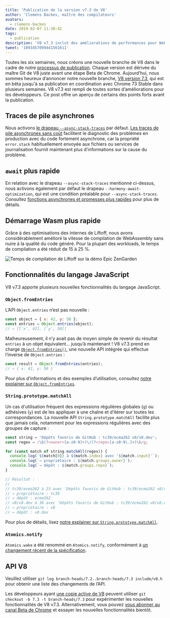 ```yaml
---
title: 'Publication de la version v7.3 de V8'
author: 'Clemens Backes, maître des compilateurs'
avatars:
  - clemens-backes
date: 2019-02-07 11:30:42
tags:
  - publication
description: 'V8 v7.3 inclut des améliorations de performances pour WebAssembly et les opérations asynchrones, des traces de pile asynchrones, Object.fromEntries, String#matchAll, et bien plus encore !'
tweet: '1093457099441561611'
---
```

Toutes les six semaines, nous créons une nouvelle branche de V8 dans le cadre de notre [processus de publication](/docs/release-process). Chaque version est dérivée du maître Git de V8 juste avant une étape Beta de Chrome. Aujourd’hui, nous sommes heureux d’annoncer notre nouvelle branche, [V8 version 7.3](https://chromium.googlesource.com/v8/v8.git/+log/branch-heads/7.3), qui est en bêta jusqu'à sa publication en coordination avec Chrome 73 Stable dans plusieurs semaines. V8 v7.3 est rempli de toutes sortes d’améliorations pour les développeurs. Ce post offre un aperçu de certains des points forts avant la publication.

<!--truncate-->
## Traces de pile asynchrones

Nous activons [le drapeau `--async-stack-traces`](/blog/fast-async#improved-developer-experience) par défaut. [Les traces de pile asynchrones sans coût](https://bit.ly/v8-zero-cost-async-stack-traces) facilitent le diagnostic des problèmes en production avec du code fortement asynchrone, car la propriété `error.stack` habituellement envoyée aux fichiers ou services de journalisation fournit maintenant plus d’informations sur la cause du problème.

## `await` plus rapide

En relation avec le drapeau `--async-stack-traces` mentionné ci-dessus, nous activons également par défaut le drapeau `--harmony-await-optimization`, qui est une condition préalable pour `--async-stack-traces`. Consultez [fonctions asynchrones et promesses plus rapides](/blog/fast-async#await-under-the-hood) pour plus de détails.

## Démarrage Wasm plus rapide

Grâce à des optimisations des internes de Liftoff, nous avons considérablement amélioré la vitesse de compilation de WebAssembly sans nuire à la qualité du code généré. Pour la plupart des workloads, le temps de compilation a été réduit de 15 à 25 %.

![Temps de compilation de Liftoff sur [la démo Epic ZenGarden](https://s3.amazonaws.com/mozilla-games/ZenGarden/EpicZenGarden.html)](/_img/v8-release-73/liftoff-epic.svg)

## Fonctionnalités du langage JavaScript

V8 v7.3 apporte plusieurs nouvelles fonctionnalités du langage JavaScript.

### `Object.fromEntries`

L’API `Object.entries` n’est pas nouvelle :

```js
const object = { x: 42, y: 50 };
const entries = Object.entries(object);
// → [['x', 42], ['y', 50]]
```

Malheureusement, il n’y avait pas de moyen simple de revenir du résultat `entries` à un objet équivalent… jusqu’à maintenant ! V8 v7.3 prend en charge [`Object.fromEntries()`](/features/object-fromentries), une nouvelle API intégrée qui effectue l’inverse de `Object.entries` :

```js
const result = Object.fromEntries(entries);
// → { x: 42, y: 50 }
```

Pour plus d’informations et des exemples d’utilisation, consultez [notre explainer sur `Object.fromEntries`](/features/object-fromentries).

### `String.prototype.matchAll`

Un cas d'utilisation fréquent des expressions régulières globales (`g`) ou adhésives (`y`) est de les appliquer à une chaîne et d’itérer sur toutes les correspondances. La nouvelle API `String.prototype.matchAll` facilite plus que jamais cela, notamment pour les expressions régulières avec des groupes de capture :

```js
const string = 'Dépôts favoris de GitHub : tc39/ecma262 v8/v8.dev';
const regex = /\b(?<owner>[a-z0-9]+)\/(?<repo>[a-z0-9\.]+)\b/g;

for (const match of string.matchAll(regex)) {
  console.log(`${match[0]} à ${match.index} avec '${match.input}'`);
  console.log(`→ propriétaire : ${match.groups.owner}`);
  console.log(`→ dépôt : ${match.groups.repo}`);
}

// Résultat :
//
// tc39/ecma262 à 23 avec 'Dépôts favoris de GitHub : tc39/ecma262 v8/v8.dev'
// → propriétaire : tc39
// → dépôt : ecma262
// v8/v8.dev à 36 avec 'Dépôts favoris de GitHub : tc39/ecma262 v8/v8.dev'
// → propriétaire : v8
// → dépôt : v8.dev
```

Pour plus de détails, lisez [notre explainer sur `String.prototype.matchAll`](/features/string-matchall).

### `Atomics.notify`

`Atomics.wake` a été renommé en `Atomics.notify`, conformément à [un changement récent de la spécification](https://github.com/tc39/ecma262/pull/1220).

## API V8

Veuillez utiliser `git log branch-heads/7.2..branch-heads/7.3 include/v8.h` pour obtenir une liste des changements de l’API.

Les développeurs ayant [une copie active de V8](/docs/source-code#using-git) peuvent utiliser `git checkout -b 7.3 -t branch-heads/7.3` pour expérimenter les nouvelles fonctionnalités de V8 v7.3. Alternativement, vous pouvez [vous abonner au canal Beta de Chrome](https://www.google.com/chrome/browser/beta.html) et essayer les nouvelles fonctionnalités bientôt.
